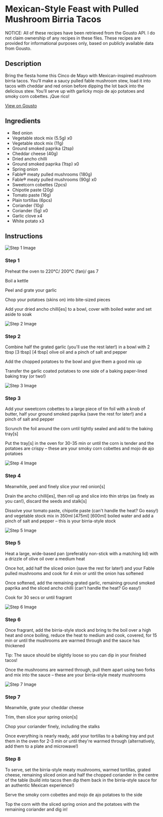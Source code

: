 # Mexican-Style Feast with Pulled Mushroom Birria Tacos

NOTICE: All of these recipes have been retrieved from the Gousto API. I do not claim ownership of any recipes in these files. These recipes are provided for informational purposes only, based on publicly available data from Gousto.

## Description

Bring the fiesta home this Cinco de Mayo with Mexican-inspired mushroom birria tacos. You’ll make a saucy pulled fable mushroom stew, load it into tacos with cheddar and red onion before dipping the lot back into the delicious stew. You’ll serve up with garlicky mojo de ajo potatoes and smoky corn cobettes. ¡Que rico!

[View on Gousto](https://www.gousto.co.uk/recipes/cookbook/mexican-feast-with-pulled-mushroom-birria-tacos)

## Ingredients

- Red onion
- Vegetable stock mix (5.5g) x0
- Vegetable stock mix (11g)
- Ground smoked paprika (2tsp)
- Cheddar cheese (40g)
- Dried ancho chilli
- Ground smoked paprika (1tsp) x0
- Spring onion
- Fable® meaty pulled mushrooms (180g)
- Fable® meaty pulled mushrooms (90g) x0
- Sweetcorn cobettes (2pcs)
- Chipotle paste (20g)
- Tomato paste (16g)
- Plain tortillas (6pcs)
- Coriander (10g)
- Coriander (5g) x0
- Garlic clove x4
- White potato x3

## Instructions

![Step 1 Image](https://production-media.gousto.co.uk/cms/recipe-step-image/step-1-1649169854535-x200.jpg)

### Step 1

Preheat the oven to 220°C/ 200°C (fan)/ gas 7

Boil a kettle

Peel and grate your garlic

Chop your potatoes (skins on) into bite-sized pieces

Add your dried ancho chilli[es] to a bowl, cover with boiled water and set aside to soak

![Step 2 Image](https://production-media.gousto.co.uk/cms/recipe-step-image/step-2-1649169862642-x200.jpg)

### Step 2

Combine half the grated garlic (you'll use the rest later!) in a bowl with 2 tbsp<span class="text-purple"> [3 tbsp]</span> <span class="text-danger">[4 tbsp]</span> olive oil and a pinch of salt and pepper

Add the chopped potatoes to the bowl and give them a good mix up

Transfer the garlic coated potatoes to one side of a baking paper-lined baking tray (or two!)

![Step 3 Image](https://production-media.gousto.co.uk/cms/recipe-step-image/step-3-1649169869768-x200.jpg)

### Step 3

Add your sweetcorn cobettes to a large piece of tin foil with a knob of butter, half your ground smoked paprika (save the rest for later!) and a pinch of salt and pepper

Scrunch the foil around the corn until tightly sealed and add to the baking tray[s]

Put the tray[s] in the oven for 30-35 min or until the corn is tender and the potatoes are crispy – these are your smoky corn cobettes and mojo de ajo potatoes

![Step 4 Image](https://production-media.gousto.co.uk/cms/recipe-step-image/step-4-1649169879389-x200.jpg)

### Step 4

Meanwhile, peel and finely slice your red onion[s]

Drain the ancho chilli[es], then roll up and slice into thin strips (as finely as you can!), discard the seeds and stalk[s]

Dissolve your tomato paste, chipotle paste (can't handle the heat? Go easy!) and vegetable stock mix in 350ml<span class="text-purple"> [475ml]</span> <span class="text-danger">[600ml]</span> boiled water and add a pinch of salt and pepper – this is your birria-style stock

![Step 5 Image](https://production-media.gousto.co.uk/cms/recipe-step-image/step-5-1649169887634-x200.jpg)

### Step 5

Heat a large, wide-based pan (preferably non-stick with a matching lid) with a drizzle of olive oil over a medium heat

Once hot, add half the sliced onion (save the rest for later!) and your Fable pulled mushrooms and cook for 4 min or until the onion has softened

Once softened, add the remaining grated garlic, remaining ground smoked paprika and the sliced ancho chilli (can't handle the heat? Go easy!)

Cook for 30 secs or until fragrant

![Step 6 Image](https://production-media.gousto.co.uk/cms/recipe-step-image/step-6-1649169895627-x200.jpg)

### Step 6

Once fragrant, add the birria-style stock and bring to the boil over a high heat and once boiling, reduce the heat to medium and cook, covered, for 15 min or until the mushrooms are warmed through and the sauce has thickened

Tip: The sauce should be slightly loose so you can dip in your finished tacos!

Once the mushrooms are warmed through, pull them apart using two forks and mix into the sauce – these are your birria-style meaty mushrooms

![Step 7 Image](https://production-media.gousto.co.uk/cms/recipe-step-image/step-7-1649169904151-x200.jpg)

### Step 7

Meanwhile, grate your cheddar cheese

Trim, then slice your spring onion[s]

Chop your coriander finely, including the stalks

Once everything is nearly ready, add your tortillas to a baking tray and put them in the oven for 2-3 min or until they're warmed through (alternatively, add them to a plate and microwave!)

### Step 8

To serve, set the birria-style meaty mushrooms, warmed tortillas, grated cheese, remaining sliced onion and half the chopped coriander in the centre of the table (build into tacos then dip them back in the birria-style sauce for an authentic Mexican experience!)

Serve the smoky corn cobettes and mojo de ajo potatoes to the side

Top the corn with the sliced spring onion and the potatoes with the remaining coriander and dig in!

